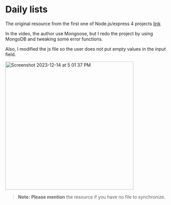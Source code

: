 # Daily lists
The original resource from the first one of Node.js/express 4 projects [link](https://www.youtube.com/watch?v=qwfE7fSVaZM)

In the video, the author use Mongoose, but I redo the project by using MongoDB and tweaking some error functions. 

Also, I modified the js file so the user does not put empty values in the input field.


<img width="400" alt="Screenshot 2023-12-14 at 5 01 37 PM" src="https://github.com/savannah-yahsuanlin/Todo-Mongos/assets/12411476/88ef2088-d0a9-446a-bbaa-f586ee1f1b37">



> **Note:**  **Please mention** the resource if you have no file to synchronize.

